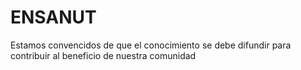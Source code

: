 # ENSANUT
Estamos convencidos de que el conocimiento se debe difundir para contribuir al beneficio de nuestra comunidad
